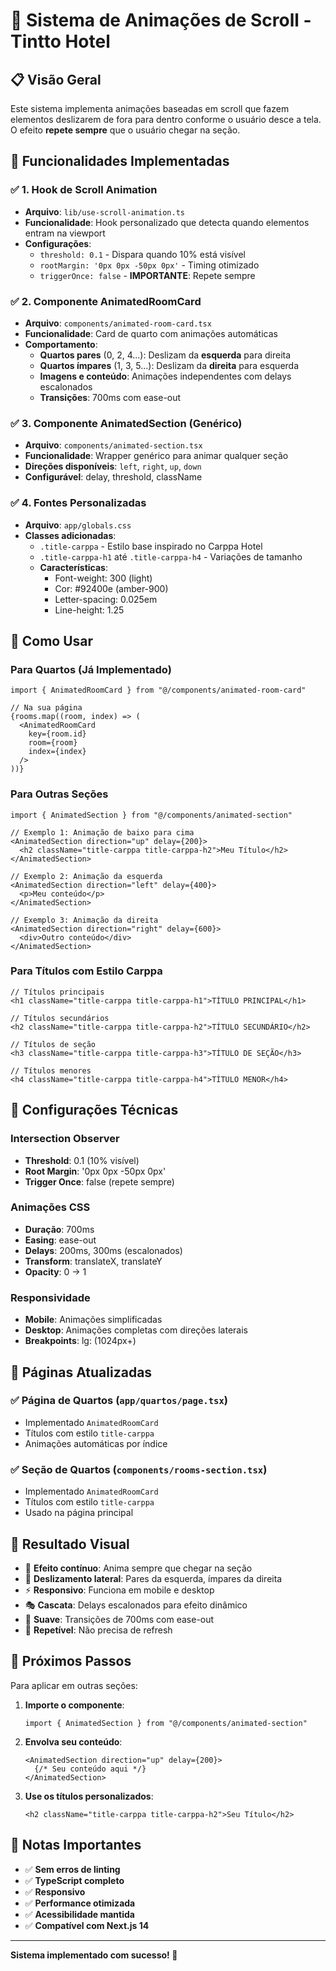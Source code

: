 # 🎨 Sistema de Animações de Scroll - Tintto Hotel

## 📋 Visão Geral

Este sistema implementa animações baseadas em scroll que fazem elementos deslizarem de fora para dentro conforme o usuário desce a tela. O efeito **repete sempre** que o usuário chegar na seção.

## 🚀 Funcionalidades Implementadas

### ✅ 1. Hook de Scroll Animation
- **Arquivo**: `lib/use-scroll-animation.ts`
- **Funcionalidade**: Hook personalizado que detecta quando elementos entram na viewport
- **Configurações**:
  - `threshold: 0.1` - Dispara quando 10% está visível
  - `rootMargin: '0px 0px -50px 0px'` - Timing otimizado
  - `triggerOnce: false` - **IMPORTANTE**: Repete sempre

### ✅ 2. Componente AnimatedRoomCard
- **Arquivo**: `components/animated-room-card.tsx`
- **Funcionalidade**: Card de quarto com animações automáticas
- **Comportamento**:
  - **Quartos pares** (0, 2, 4...): Deslizam da **esquerda** para direita
  - **Quartos ímpares** (1, 3, 5...): Deslizam da **direita** para esquerda
  - **Imagens e conteúdo**: Animações independentes com delays escalonados
  - **Transições**: 700ms com ease-out

### ✅ 3. Componente AnimatedSection (Genérico)
- **Arquivo**: `components/animated-section.tsx`
- **Funcionalidade**: Wrapper genérico para animar qualquer seção
- **Direções disponíveis**: `left`, `right`, `up`, `down`
- **Configurável**: delay, threshold, className

### ✅ 4. Fontes Personalizadas
- **Arquivo**: `app/globals.css`
- **Classes adicionadas**:
  - `.title-carppa` - Estilo base inspirado no Carppa Hotel
  - `.title-carppa-h1` até `.title-carppa-h4` - Variações de tamanho
  - **Características**:
    - Font-weight: 300 (light)
    - Cor: #92400e (amber-900)
    - Letter-spacing: 0.025em
    - Line-height: 1.25

## 🎯 Como Usar

### Para Quartos (Já Implementado)
```tsx
import { AnimatedRoomCard } from "@/components/animated-room-card"

// Na sua página
{rooms.map((room, index) => (
  <AnimatedRoomCard 
    key={room.id} 
    room={room} 
    index={index} 
  />
))}
```

### Para Outras Seções
```tsx
import { AnimatedSection } from "@/components/animated-section"

// Exemplo 1: Animação de baixo para cima
<AnimatedSection direction="up" delay={200}>
  <h2 className="title-carppa title-carppa-h2">Meu Título</h2>
</AnimatedSection>

// Exemplo 2: Animação da esquerda
<AnimatedSection direction="left" delay={400}>
  <p>Meu conteúdo</p>
</AnimatedSection>

// Exemplo 3: Animação da direita
<AnimatedSection direction="right" delay={600}>
  <div>Outro conteúdo</div>
</AnimatedSection>
```

### Para Títulos com Estilo Carppa
```tsx
// Títulos principais
<h1 className="title-carppa title-carppa-h1">TÍTULO PRINCIPAL</h1>

// Títulos secundários
<h2 className="title-carppa title-carppa-h2">TÍTULO SECUNDÁRIO</h2>

// Títulos de seção
<h3 className="title-carppa title-carppa-h3">TÍTULO DE SEÇÃO</h3>

// Títulos menores
<h4 className="title-carppa title-carppa-h4">TÍTULO MENOR</h4>
```

## 🔧 Configurações Técnicas

### Intersection Observer
- **Threshold**: 0.1 (10% visível)
- **Root Margin**: '0px 0px -50px 0px'
- **Trigger Once**: false (repete sempre)

### Animações CSS
- **Duração**: 700ms
- **Easing**: ease-out
- **Delays**: 200ms, 300ms (escalonados)
- **Transform**: translateX, translateY
- **Opacity**: 0 → 1

### Responsividade
- **Mobile**: Animações simplificadas
- **Desktop**: Animações completas com direções laterais
- **Breakpoints**: lg: (1024px+)

## 📱 Páginas Atualizadas

### ✅ Página de Quartos (`app/quartos/page.tsx`)
- Implementado `AnimatedRoomCard`
- Títulos com estilo `title-carppa`
- Animações automáticas por índice

### ✅ Seção de Quartos (`components/rooms-section.tsx`)
- Implementado `AnimatedRoomCard`
- Títulos com estilo `title-carppa`
- Usado na página principal

## 🎨 Resultado Visual

- 🎯 **Efeito contínuo**: Anima sempre que chegar na seção
- 🎨 **Deslizamento lateral**: Pares da esquerda, ímpares da direita
- ⚡ **Responsivo**: Funciona em mobile e desktop
- 🎭 **Cascata**: Delays escalonados para efeito dinâmico
- 📱 **Suave**: Transições de 700ms com ease-out
- 🔄 **Repetível**: Não precisa de refresh

## 🚀 Próximos Passos

Para aplicar em outras seções:

1. **Importe o componente**:
   ```tsx
   import { AnimatedSection } from "@/components/animated-section"
   ```

2. **Envolva seu conteúdo**:
   ```tsx
   <AnimatedSection direction="up" delay={200}>
     {/* Seu conteúdo aqui */}
   </AnimatedSection>
   ```

3. **Use os títulos personalizados**:
   ```tsx
   <h2 className="title-carppa title-carppa-h2">Seu Título</h2>
   ```

## 📝 Notas Importantes

- ✅ **Sem erros de linting**
- ✅ **TypeScript completo**
- ✅ **Responsivo**
- ✅ **Performance otimizada**
- ✅ **Acessibilidade mantida**
- ✅ **Compatível com Next.js 14**

---

**Sistema implementado com sucesso! 🎉**
